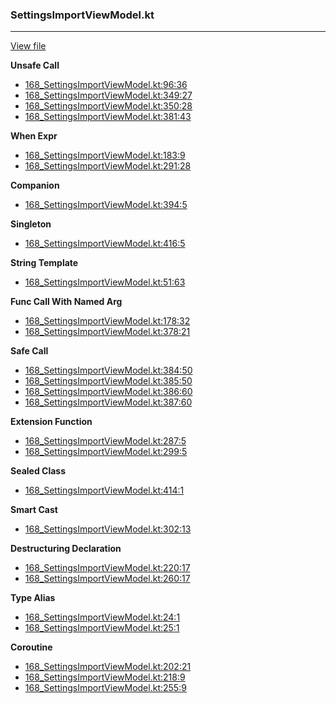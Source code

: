 ### SettingsImportViewModel.kt
---
[View file](../files/168_SettingsImportViewModel.kt)

**Unsafe Call**

 - [168_SettingsImportViewModel.kt:96:36](../files/168_SettingsImportViewModel.kt#L96)
 - [168_SettingsImportViewModel.kt:349:27](../files/168_SettingsImportViewModel.kt#L349)
 - [168_SettingsImportViewModel.kt:350:28](../files/168_SettingsImportViewModel.kt#L350)
 - [168_SettingsImportViewModel.kt:381:43](../files/168_SettingsImportViewModel.kt#L381)

**When Expr**

 - [168_SettingsImportViewModel.kt:183:9](../files/168_SettingsImportViewModel.kt#L183)
 - [168_SettingsImportViewModel.kt:291:28](../files/168_SettingsImportViewModel.kt#L291)

**Companion**

 - [168_SettingsImportViewModel.kt:394:5](../files/168_SettingsImportViewModel.kt#L394)

**Singleton**

 - [168_SettingsImportViewModel.kt:416:5](../files/168_SettingsImportViewModel.kt#L416)

**String Template**

 - [168_SettingsImportViewModel.kt:51:63](../files/168_SettingsImportViewModel.kt#L51)

**Func Call With Named Arg**

 - [168_SettingsImportViewModel.kt:178:32](../files/168_SettingsImportViewModel.kt#L178)
 - [168_SettingsImportViewModel.kt:378:21](../files/168_SettingsImportViewModel.kt#L378)

**Safe Call**

 - [168_SettingsImportViewModel.kt:384:50](../files/168_SettingsImportViewModel.kt#L384)
 - [168_SettingsImportViewModel.kt:385:50](../files/168_SettingsImportViewModel.kt#L385)
 - [168_SettingsImportViewModel.kt:386:60](../files/168_SettingsImportViewModel.kt#L386)
 - [168_SettingsImportViewModel.kt:387:60](../files/168_SettingsImportViewModel.kt#L387)

**Extension Function**

 - [168_SettingsImportViewModel.kt:287:5](../files/168_SettingsImportViewModel.kt#L287)
 - [168_SettingsImportViewModel.kt:299:5](../files/168_SettingsImportViewModel.kt#L299)

**Sealed Class**

 - [168_SettingsImportViewModel.kt:414:1](../files/168_SettingsImportViewModel.kt#L414)

**Smart Cast**

 - [168_SettingsImportViewModel.kt:302:13](../files/168_SettingsImportViewModel.kt#L302)

**Destructuring Declaration**

 - [168_SettingsImportViewModel.kt:220:17](../files/168_SettingsImportViewModel.kt#L220)
 - [168_SettingsImportViewModel.kt:260:17](../files/168_SettingsImportViewModel.kt#L260)

**Type Alias**

 - [168_SettingsImportViewModel.kt:24:1](../files/168_SettingsImportViewModel.kt#L24)
 - [168_SettingsImportViewModel.kt:25:1](../files/168_SettingsImportViewModel.kt#L25)

**Coroutine**

 - [168_SettingsImportViewModel.kt:202:21](../files/168_SettingsImportViewModel.kt#L202)
 - [168_SettingsImportViewModel.kt:218:9](../files/168_SettingsImportViewModel.kt#L218)
 - [168_SettingsImportViewModel.kt:255:9](../files/168_SettingsImportViewModel.kt#L255)
